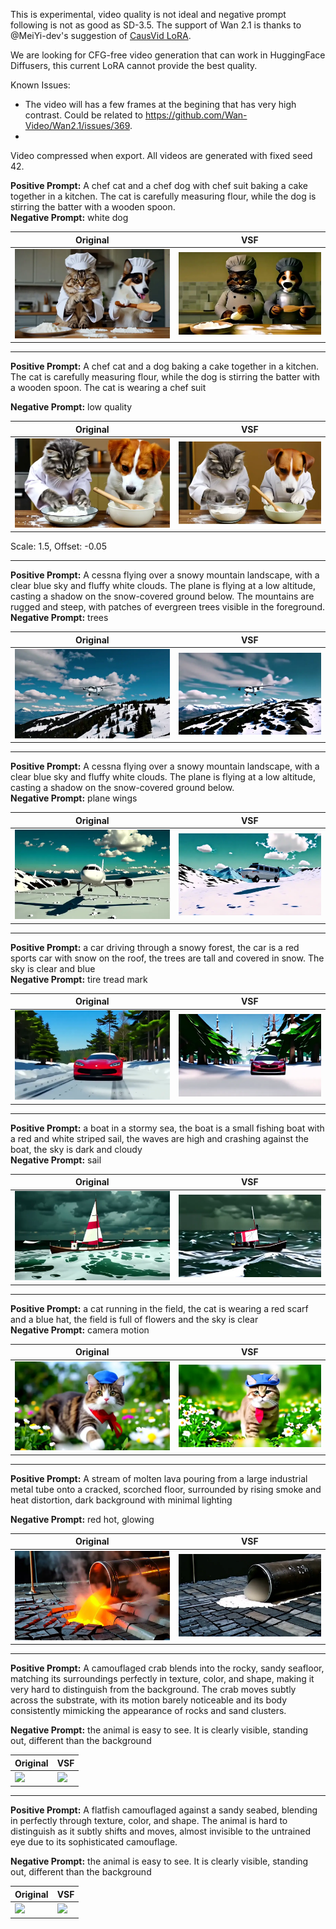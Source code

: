 This is experimental, video quality is not ideal and negative prompt following is not as good as SD-3.5.
The support of Wan 2.1 is thanks to @MeiYi-dev's suggestion of [CausVid LoRA](https://huggingface.co/Kijai/WanVideo_comfy/blob/main/Wan21_CausVid_bidirect2_T2V_1_3B_lora_rank32.safetensors).  

We are looking for CFG-free video generation that can work in HuggingFace Diffusers, this current LoRA cannot provide the best quality. 

Known Issues:
- The video will has a few frames at the begining that has very high contrast. Could be related to https://github.com/Wan-Video/Wan2.1/issues/369.
- 

Video compressed when export. All videos are generated with fixed seed 42.


**Positive Prompt:** A chef cat and a chef dog with chef suit baking a cake together in a kitchen. The cat is carefully measuring flour, while the dog is stirring the batter with a wooden spoon.  
**Negative Prompt:** white dog

| Original | VSF |
|----------|-----|
| ![](media/original_1.webp) | ![](media/vsf_1.webp) |
---
**Positive Prompt:** A chef cat and a dog baking a cake together in a kitchen. The cat is carefully measuring flour, while the dog is stirring the batter with a wooden spoon. The cat is wearing a chef suit  

**Negative Prompt:** low quality

| Original | VSF |
|----------|-----|
| ![](media/original_10.webp) | ![](media/vsf_10.webp) |
Scale: 1.5, Offset: -0.05

---

**Positive Prompt:** A cessna flying over a snowy mountain landscape, with a clear blue sky and fluffy white clouds. The plane is flying at a low altitude, casting a shadow on the snow-covered ground below. The mountains are rugged and steep, with patches of evergreen trees visible in the foreground.  
**Negative Prompt:** trees

| Original | VSF |
|----------|-----|
| ![](media/original_2.webp) | ![](media/vsf_2.webp) |

---

**Positive Prompt:** A cessna flying over a snowy mountain landscape, with a clear blue sky and fluffy white clouds. The plane is flying at a low altitude, casting a shadow on the snow-covered ground below.  
**Negative Prompt:** plane wings

| Original | VSF |
|----------|-----|
| ![](media/original_3.webp) | ![](media/vsf_3.webp) |

---

**Positive Prompt:** a car driving through a snowy forest, the car is a red sports car with snow on the roof, the trees are tall and covered in snow. The sky is clear and blue  
**Negative Prompt:** tire tread mark

| Original | VSF |
|----------|-----|
| ![](media/original_4.webp) | ![](media/vsf_4.webp) |

---

**Positive Prompt:** a boat in a stormy sea, the boat is a small fishing boat with a red and white striped sail, the waves are high and crashing against the boat, the sky is dark and cloudy  
**Negative Prompt:** sail

| Original | VSF |
|----------|-----|
| ![](media/original_5.webp) | ![](media/vsf_5.webp) |

---

**Positive Prompt:** a cat running in the field, the cat is wearing a red scarf and a blue hat, the field is full of flowers and the sky is clear  
**Negative Prompt:** camera motion

| Original | VSF |
|----------|-----|
| ![](media/original_6.webp) | ![](media/vsf_6.webp) |

---
**Positive Prompt:** A stream of molten lava pouring from a large industrial metal tube onto a cracked, scorched floor, surrounded by rising smoke and heat distortion, dark background with minimal lighting  

**Negative Prompt:** red hot, glowing

| Original | VSF |
|----------|-----|
| ![](media/original_7.webp) | ![](media/vsf_7.webp) |

---
**Positive Prompt:** A camouflaged crab blends into the rocky, sandy seafloor, matching its surroundings perfectly in texture, color, and shape, making it very hard to distinguish from the background. The crab moves subtly across the substrate, with its motion barely noticeable and its body consistently mimicking the appearance of rocks and sand clusters.

**Negative Prompt:** the animal is easy to see. It is clearly visible, standing out, different than the background

| Original | VSF |
|----------|-----|
| ![](media/original_8.webp) | ![](media/vsf_8.webp) |

---
**Positive Prompt:** A flatfish camouflaged against a sandy seabed, blending in perfectly through texture, color, and shape. The animal is hard to distinguish as it subtly shifts and moves, almost invisible to the untrained eye due to its sophisticated camouflage.

**Negative Prompt:** the animal is easy to see. It is clearly visible, standing out, different than the background

| Original | VSF |
|----------|-----|
| ![](media/original_9.webp) | ![](media/vsf_9.webp) |

